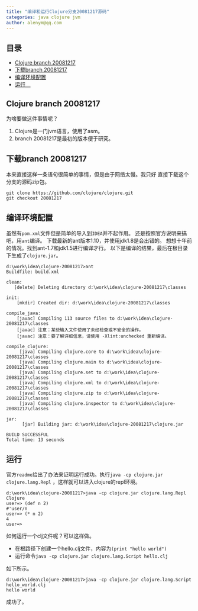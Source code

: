```yaml
---
title: "编译和运行Clojure分支20081217源码"
categories: java clojure jvm
author: alenym@qq.com
---
```

## 目录 ##

- [Clojure branch 20081217](#hh0) 
- [下载branch 20081217](#hh1) 
- [编译环境配置](#hh2) 
- [运行　](#hh3) 

## <a name="hh0"></a> Clojure branch 20081217 ##




为啥要做这件事情呢？

1. Clojure是一门jvm语言，使用了asm。
2. branch 20081217是最初的版本便于研究。

## <a name="hh1"></a> 下载branch 20081217 ##





本来直接这样一条语句很简单的事情，但是由于网络太慢。我只好
直接下载这个分支的源码zip包。

	git clone https://github.com/clojure/clojure.git
	git checkout 20081217


## <a name="hh2"></a> 编译环境配置 ##






虽然有`pom.xml`文件但是简单的导入到`IDEA`并不起作用。
还是按照官方说明来搞吧，用`ant`编译。
下载最新的ant版本1.10，并使用jdk1.8是会出错的。
想想十年前的情况。找到ant-1.7和jdk1.5进行编译才行。
以下是编译的结果，最后在根目录下生成了`clojure.jar`。

	d:\work\idea\clojure-20081217>ant
	Buildfile: build.xml
	
	clean:
	   [delete] Deleting directory d:\work\idea\clojure-20081217\classes
	
	init:
	    [mkdir] Created dir: d:\work\idea\clojure-20081217\classes
	
	compile_java:
	    [javac] Compiling 113 source files to d:\work\idea\clojure-20081217\classes
	    [javac] 注意：某些输入文件使用了未经检查或不安全的操作。
	    [javac] 注意：要了解详细信息，请使用 -Xlint:unchecked 重新编译。
	
	compile_clojure:
	     [java] Compiling clojure.core to d:\work\idea\clojure-20081217\classes
	     [java] Compiling clojure.main to d:\work\idea\clojure-20081217\classes
	     [java] Compiling clojure.set to d:\work\idea\clojure-20081217\classes
	     [java] Compiling clojure.xml to d:\work\idea\clojure-20081217\classes
	     [java] Compiling clojure.zip to d:\work\idea\clojure-20081217\classes
	     [java] Compiling clojure.inspector to d:\work\idea\clojure-20081217\classes
	
	jar:
	      [jar] Building jar: d:\work\idea\clojure-20081217\clojure.jar
	
	BUILD SUCCESSFUL
	Total time: 13 seconds

## <a name="hh3"></a> 运行　 ##






官方`readme`给出了办法来证明运行成功。执行`java -cp clojure.jar clojure.lang.Repl`
，这样就可以进入clojure的repl环境。

	d:\work\idea\clojure-20081217>java -cp clojure.jar clojure.lang.Repl
	Clojure
	user=> (def n 2)
	#'user/n
	user=> (* n 2)
	4
	user=>







如何运行一个clj文件呢？可以这样做。

- 在根路径下创建一个hello.clj文件，内容为`(print "hello world")`
- 运行命令`java -cp clojure.jar clojure.lang.Script hello.clj`






如下所示。


	d:\work\idea\clojure-20081217>java -cp clojure.jar clojure.lang.Script hello_world.clj
	hello world






成功了。

